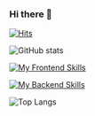 ### Hi there 👋

<!--
**ruslan-moiseyenko/ruslan-moiseyenko** is a ✨ _special_ ✨ repository because its `README.md` (this file) appears on your GitHub profile.

Here are some ideas to get you started:

- 🔭 I’m currently working on ...
- 🌱 I’m currently learning ...
- 👯 I’m looking to collaborate on ...
- 🤔 I’m looking for help with ...
- 💬 Ask me about ...
- 📫 How to reach me: ...
- 😄 Pronouns: ...
- ⚡ Fun fact: ...
-->

[![Hits](https://u8views.com/api/v1/github/profiles/63663261/views/day-week-month-total-count.svg)](https://u8views.com/github/YaroslavPodorvanov)

![GitHub stats](https://github-readme-stats.vercel.app/api?username=anuraghazra&show_icons=true&theme=tokyonight)

[![My Frontend Skills](https://skillicons.dev/icons?i=html,css,sass,js,ts,react,nextjs,materialui,redux)](https://skillicons.dev)

[![My Backend Skills](https://skillicons.dev/icons?i=nodejs,nestjs,express,mongodb,mysql,postgres)](https://skillicons.dev)

![Top Langs](https://github-readme-stats.vercel.app/api/top-langs/?username=anuraghazra&size_weight=0.5&count_weight=0.5&bg_color=01117)

